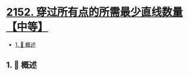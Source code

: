 # [2152. 穿过所有点的所需最少直线数量【中等】](https://github.com/tnotesjs/TNotes.leetcode/tree/main/notes/2152.%20%E7%A9%BF%E8%BF%87%E6%89%80%E6%9C%89%E7%82%B9%E7%9A%84%E6%89%80%E9%9C%80%E6%9C%80%E5%B0%91%E7%9B%B4%E7%BA%BF%E6%95%B0%E9%87%8F%E3%80%90%E4%B8%AD%E7%AD%89%E3%80%91)

<!-- region:toc -->

- [1. 📝 概述](#1--概述)

<!-- endregion:toc -->

## 1. 📝 概述
